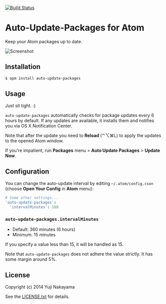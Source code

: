 [![Build Status](http://img.shields.io/travis/yujinakayama/atom-auto-update-packages/master.svg)](https://travis-ci.org/yujinakayama/atom-auto-update-packages)

# Auto-Update-Packages for Atom

Keep your Atom packages up to date.

![Screenshot](https://f.cloud.github.com/assets/83656/2521579/c30d4b2a-b4ac-11e3-898a-5c763e9a1c5a.png)

## Installation

```bash
$ apm install auto-update-packages
```

## Usage

Just sit tight. :)

`auto-update-packages` automatically checks for package updates every 6 hours by default.
If any updates are available, it installs them and notifies you via OS X Notification Center.

Note that after the update you need to **Reload** (⌃⌥⌘L)
to apply the updates to the opened Atom window.

If you're impatient,
run **Packages** menu > **Auto Update Packages** > **Update Now**.

## Configuration

You can change the auto-update interval by editing `~/.atom/config.cson`
(choose **Open Your Config** in **Atom** menu):

```cson
# Some other settings...
'auto-update-packages':
  'intervalMinutes': 180
```

### `auto-update-packages.intervalMinutes`

* Default: 360 minutes (6 hours)
* Minimum: 15 minutes

If you specify a value less than 15, it will be handled as 15.

Note that `auto-update-packages` does not adhere the value strictly.
It has some margin around 5%.

## License

Copyright (c) 2014 Yuji Nakayama

See the [LICENSE.txt](LICENSE.txt) for details.
